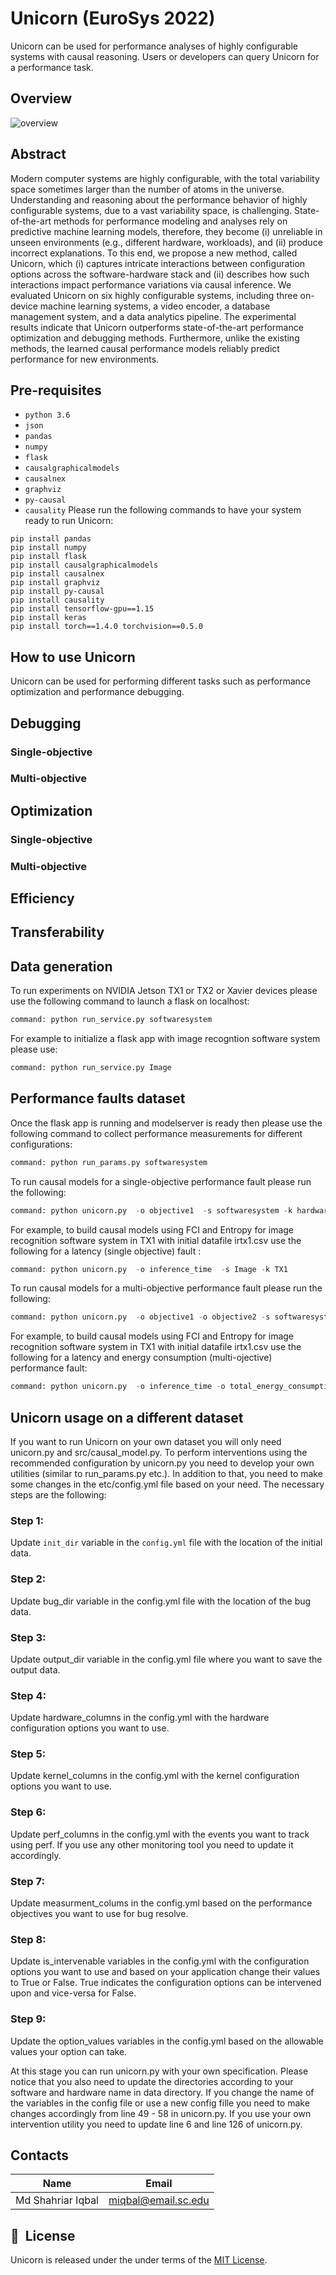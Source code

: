 # Unicorn (EuroSys 2022)
Unicorn can be used for performance analyses of highly configurable systems with causal reasoning. Users or developers can query Unicorn for a performance task.
## Overview
![overview](https://user-images.githubusercontent.com/12802456/151218680-5456bcdc-27c0-4736-b54c-7483bc394b8c.png)
## Abstract
Modern computer systems are highly configurable, with the total variability space sometimes larger than the number of atoms in the universe. Understanding and reasoning about the performance behavior of highly configurable systems, due to a vast variability space, is challenging. State-of-the-art methods for performance modeling and analyses rely on predictive machine learning models, therefore, they become (i) unreliable in unseen environments (e.g., different hardware, workloads), and (ii) produce incorrect explanations. To this end, we propose a new method, called Unicorn, which (i) captures intricate interactions between configuration options across the software-hardware stack and (ii) describes how such interactions impact performance variations via causal inference. We evaluated Unicorn on six highly configurable systems, including three on-device machine learning systems, a video encoder, a database management system, and a data analytics pipeline. The experimental results indicate that Unicorn outperforms state-of-the-art performance optimization and debugging methods. Furthermore, unlike the existing methods, the learned causal performance models reliably predict performance for new environments.


## Pre-requisites
* ``` python 3.6 ```
* ``` json ```
* ``` pandas ```
* ``` numpy ```    
* ``` flask ```
* ``` causalgraphicalmodels ```
* ``` causalnex ```
* ``` graphviz ```
* ``` py-causal ```
* ``` causality ```
Please run the following commands to have your system ready to run Unicorn:
```
pip install pandas
pip install numpy
pip install flask
pip install causalgraphicalmodels
pip install causalnex
pip install graphviz
pip install py-causal
pip install causality
pip install tensorflow-gpu==1.15
pip install keras
pip install torch==1.4.0 torchvision==0.5.0
```
## How to use Unicorn
Unicorn can be used for performing different tasks such as performance optimization and performance debugging.

## Debugging

### Single-objective

### Multi-objective

## Optimization

### Single-objective

### Multi-objective

## Efficiency

## Transferability


## Data generation
To run experiments on NVIDIA Jetson TX1 or TX2 or Xavier devices please use the following command to launch a flask on localhost:
```python
command: python run_service.py softwaresystem
```
For example to initialize a flask app with image recogntion software system please use:
```python
command: python run_service.py Image
```

## Performance faults dataset
Once the flask app is running and modelserver is ready then please use the following command to collect performance measurements for different configurations:
```python
command: python run_params.py softwaresystem
```

To run causal models for a single-objective performance fault please run the following:
```python
command: python unicorn.py  -o objective1  -s softwaresystem -k hardwaresystem
```
For example, to build causal models using FCI and Entropy for image recognition software system in TX1 with initial datafile irtx1.csv use the following for a latency (single objective) fault :
```python
command: python unicorn.py  -o inference_time  -s Image -k TX1
```

To run causal models for a multi-objective performance fault please run the following:
```python
command: python unicorn.py  -o objective1 -o objective2 -s softwaresystem -k hardwaresystem
```
For example, to build causal models using FCI and Entropy for image recognition software system in TX1 with initial datafile irtx1.csv use the following for a latency and energy consumption (multi-ojective) performance fault:
```python
command: python unicorn.py  -o inference_time -o total_energy_consumption -s Image -k TX1
```
## Unicorn usage on a different dataset
If you want to run Unicorn on your own dataset you will only need unicorn.py and src/causal_model.py. To perform interventions using the recommended configuration by unicorn.py you need to develop your own utilities (similar to run_params.py etc.). In addition to that, you need to make some changes in the etc/config.yml file based on your need. The necessary steps are the following:

### Step 1:
Update ```init_dir``` variable in the ```config.yml``` file with the location of the initial data.

### Step 2:
Update bug_dir variable in the config.yml file with the location of the bug data.

### Step 3:
Update output_dir variable in the config.yml file where you want to save the output data.

### Step 4:
Update hardware_columns in the config.yml with the hardware configuration options you want to use.

### Step 5:
Update kernel_columns in the config.yml with the kernel configuration options you want to use.

### Step 6:
Update perf_columns in the config.yml with the events you want to track using perf. If you use any other monitoring tool you need to update it accordingly.

### Step 7:
Update measurment_colums in the config.yml based on the performance objectives you want to use for bug resolve.

### Step 8:
Update is_intervenable variables in the config.yml with the configuration options you want to use and based on your application change their values to True or False. True indicates the configuration options can be intervened upon and vice-versa for False.

### Step 9:
Update the option_values variables in the config.yml based on the allowable values your option can take.

At this stage you can run unicorn.py with your own specification. Please notice that you also need to update the directories according to your software and hardware name in data directory. If you change the name of the variables in the config file or use a new config fille you need to make changes accordingly from line 49 - 58 in unicorn.py.
If you use your own intervention utility you need to update line 6 and line 126 of unicorn.py.



## Contacts
|Name|Email|     
|---------------|------------------|      
|Md Shahriar Iqbal|miqbal@email.sc.edu|     


## 📘&nbsp; License
Unicorn is released under the under terms of the [MIT License](LICENSE).
